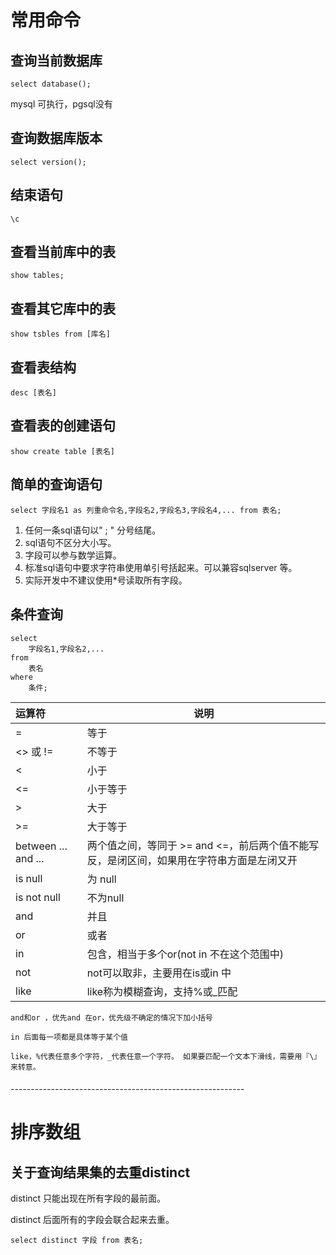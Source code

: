 # 常用命令

## 查询当前数据库

```
select database();
```
mysql 可执行，pgsql没有

## 查询数据库版本
```
select version();
```

## 结束语句
```
\c
```


## 查看当前库中的表
```
show tables;
```

## 查看其它库中的表
```
show tsbles from [库名]
```

## 查看表结构
```
desc [表名]
```

## 查看表的创建语句
```
show create table [表名]
```

## 简单的查询语句
```
select 字段名1 as 列重命令名,字段名2,字段名3,字段名4,... from 表名;
```
1. 任何一条sql语句以" ; " 分号结尾。
2. sql语句不区分大小写。
3. 字段可以参与数学运算。
4. 标准sql语句中要求字符串使用单引号括起来。可以兼容sqlserver 等。
5. 实际开发中不建议使用*号读取所有字段。

## 条件查询

```
select
    字段名1,字段名2,...
from
    表名
where
    条件;
```

|运算符|说明|
|:----|----|
|=|等于|
|<> 或 !=|不等于|
|<|小于|
|<=|小于等于|
|>|大于|
|>=|大于等于|
|between ... and ...|两个值之间，等同于 >= and <=，前后两个值不能写反，是闭区间，如果用在字符串方面是左闭又开|
|is null|为 null|
|is not null|不为null|
|and|并且|
|or|或者|
|in|包含，相当于多个or(not in 不在这个范围中)|
|not|not可以取非，主要用在is或in 中|
|like|like称为模糊查询，支持%或_匹配|


```
and和or ，优先and 在or，优先级不确定的情况下加小括号

in 后面每一项都是具体等于某个值

like，%代表任意多个字符，_代表任意一个字符。 如果要匹配一个文本下滑线，需要用『\』来转意。
```


###### ---------------------------------------------------------- ######

# 排序数组





## 关于查询结果集的去重distinct

distinct 只能出现在所有字段的最前面。

distinct 后面所有的字段会联合起来去重。
```
select distinct 字段 from 表名;
```